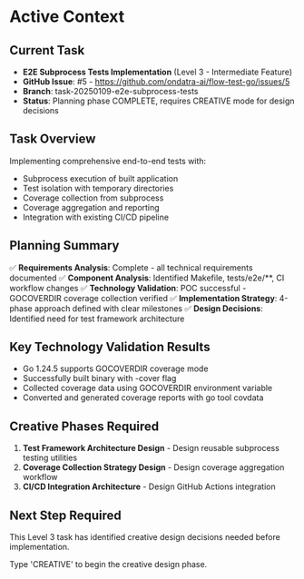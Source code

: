 # Active Context

## Current Task
- **E2E Subprocess Tests Implementation** (Level 3 - Intermediate Feature)
- **GitHub Issue**: #5 - https://github.com/ondatra-ai/flow-test-go/issues/5
- **Branch**: task-20250109-e2e-subprocess-tests
- **Status**: Planning phase COMPLETE, requires CREATIVE mode for design decisions

## Task Overview
Implementing comprehensive end-to-end tests with:
- Subprocess execution of built application
- Test isolation with temporary directories
- Coverage collection from subprocess
- Coverage aggregation and reporting
- Integration with existing CI/CD pipeline

## Planning Summary
✅ **Requirements Analysis**: Complete - all technical requirements documented
✅ **Component Analysis**: Identified Makefile, tests/e2e/**, CI workflow changes
✅ **Technology Validation**: POC successful - GOCOVERDIR coverage collection verified
✅ **Implementation Strategy**: 4-phase approach defined with clear milestones
✅ **Design Decisions**: Identified need for test framework architecture

## Key Technology Validation Results
- Go 1.24.5 supports GOCOVERDIR coverage mode
- Successfully built binary with -cover flag
- Collected coverage data using GOCOVERDIR environment variable
- Converted and generated coverage reports with go tool covdata

## Creative Phases Required
1. **Test Framework Architecture Design** - Design reusable subprocess testing utilities
2. **Coverage Collection Strategy Design** - Design coverage aggregation workflow
3. **CI/CD Integration Architecture** - Design GitHub Actions integration

## Next Step Required
This Level 3 task has identified creative design decisions needed before implementation.

Type 'CREATIVE' to begin the creative design phase.
